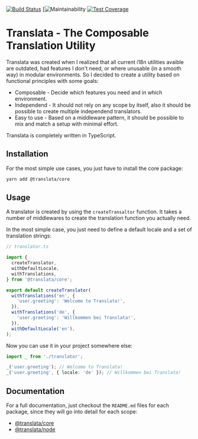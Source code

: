 [![Build Status](https://travis-ci.org/jeanfortheweb/translata.svg?branch=master)](https://travis-ci.org/jeanfortheweb/translata) [![![Maintainability](https://api.codeclimate.com/v1/badges/29e376d945395da69418/maintainability)](https://codeclimate.com/github/jeanfortheweb/translata/maintainability) [![Test Coverage](https://api.codeclimate.com/v1/badges/29e376d945395da69418/test_coverage)](https://codeclimate.com/github/jeanfortheweb/translata/test_coverage)

# Translata - The Composable Translation Utility

Translata was created when I realized that all current i18n utilities avaible are outdated, had features I don't need, or where unusable (in a smooth way) in modular environments. So I decided
to create a utility based on functional principles with some goals:

- Composable - Decide which features you need and in which environment.
- Independend - It should not rely on any scope by itself, also it should be possible to create
  multiple independend translators.
- Easy to use - Based on a middleware pattern, it should be possible to mix and match a setup with minimal effort.

Translata is completely written in TypeScript.

## Installation

For the most simple use cases, you just have to install the core package:

```sh
yarn add @translata/core
```

## Usage

A translator is created by using the `createTransaltor` function. It takes a number of middlewares to create the translation function you actually need.

In the most simple case, you just need to define a default locale and a set of translation strings:

```ts
// translator.ts

import {
  createTranslator,
  withDefaultLocale,
  withTranslations,
} from '@translata/core';

export default createTranslator(
  withTranslations('en', {
    'user.greeting': 'Welcome to Translata!',
  }),
  withTranslations('de', {
    'user.greeting': 'Willkommen bei Translata!',
  }),
  withDefaultLocale('en'),
);
```

Now you can use it in your project somewhere else:

```ts
import _ from './translator';

_('user.greeting'); // Welcome to Translata!
_('user.greeting', { locale: 'de' }); // Willkommen bei Translata!
```

## Documentation

For a full documentation, just checkout the `README.md` files for each package, since they will go into detail for each scope:

- [@translata/core](./packages/core/README.md)
- [@translata/node](./packages/node/README.md)
